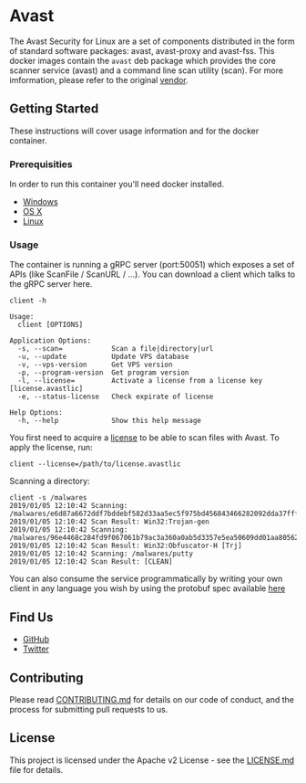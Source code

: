 # Avast

The Avast Security for Linux are a set of components distributed in the form of standard software packages: avast, avast-proxy and avast-fss. This docker images contain the `avast` deb package which provides the core scanner service (avast) and a command line scan utility (scan). For more imformation, please refer to the original [vendor](https://support.avast.com/en-eu/article/131/).

## Getting Started

These instructions will cover usage information and for the docker container.

### Prerequisities


In order to run this container you'll need docker installed.

* [Windows](https://docs.docker.com/windows/started)
* [OS X](https://docs.docker.com/mac/started/)
* [Linux](https://docs.docker.com/linux/started/)

### Usage

The container is running a gRPC server (port:50051) which exposes a set of APIs (like ScanFile / ScanURL /  ...). You can download a client which talks to the gRPC server here.

```
client -h

Usage:
  client [OPTIONS]

Application Options:
  -s, --scan=            Scan a file|directory|url
  -u, --update           Update VPS database
  -v, --vps-version      Get VPS version
  -p, --program-version  Get program version
  -l, --license=         Activate a license from a license key [license.avastlic]
  -e, --status-license   Check expirate of license

Help Options:
  -h, --help             Show this help message
```


You first need to acquire a [license](https://www.avast.com/linux-server-antivirus) to be able to scan files with Avast. To apply the license, run:

```
client --license=/path/to/license.avastlic
```

Scanning a directory:
```
client -s /malwares
2019/01/05 12:10:42 Scanning: /malwares/e6d87a6672ddf7bddebf582d33aa5ec5f975bd456843466282092dda37fff15b
2019/01/05 12:10:42 Scan Result: Win32:Trojan-gen
2019/01/05 12:10:42 Scanning: /malwares/96e4468c284fd9f067061b79ac3a360a0ab5d3357e5ea50609dd01aa805628c1
2019/01/05 12:10:42 Scan Result: Win32:Obfuscator-H [Trj]
2019/01/05 12:10:42 Scanning: /malwares/putty
2019/01/05 12:10:42 Scan Result: [CLEAN]
```

You can also consume the service programmatically by writing your own client in any language you wish by using the protobuf spec available [here](https://github.com/saferwall/saferwall/blob/master/api/protobuf-spec/avast.proto)





## Find Us

* [GitHub](https://github.com/saferwall)
* [Twitter](https://twitter.com/saferwall)

## Contributing

Please read [CONTRIBUTING.md](https://github.com/saferwall/saferwall/blob/master/docs/CONTRIBUTING.md) for details on our code of conduct, and the process for submitting pull requests to us.


## License

This project is licensed under the Apache v2 License - see the [LICENSE.md](https://github.com/saferwall/saferwall/blob/master/LICENSE) file for details.
